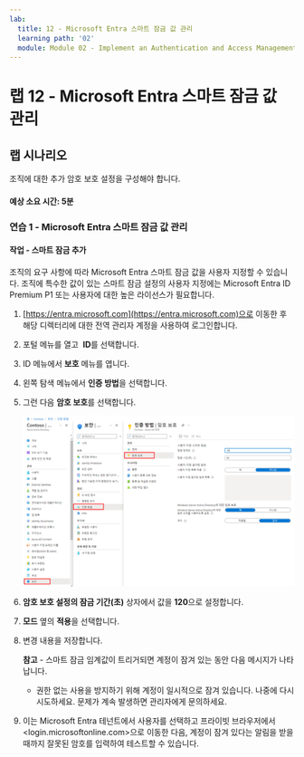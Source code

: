 ```yaml
---
lab:
  title: 12 - Microsoft Entra 스마트 잠금 값 관리
  learning path: '02'
  module: Module 02 - Implement an Authentication and Access Management Solution
---
```


# 랩 12 - Microsoft Entra 스마트 잠금 값 관리

## 랩 시나리오

조직에 대한 추가 암호 보호 설정을 구성해야 합니다.

#### 예상 소요 시간: 5분

### 연습 1 - Microsoft Entra 스마트 잠금 값 관리

#### 작업 - 스마트 잠금 추가

조직의 요구 사항에 따라 Microsoft Entra 스마트 잠금 값을 사용자 지정할 수 있습니다. 조직에 특수한 값이 있는 스마트 잠금 설정의 사용자 지정에는 Microsoft Entra ID Premium P1 또는 사용자에 대한 높은 라이선스가 필요합니다.

1. [https://entra.microsoft.com](https://entra.microsoft.com)으로 이동한 후 해당 디렉터리에 대한 전역 관리자 계정을 사용하여 로그인합니다.

2. 포털 메뉴를 열고  **ID**를 선택합니다.

3. ID 메뉴에서 **보호** 메뉴를 엽니다.

4. 왼쪽 탐색 메뉴에서 **인증 방법**을 선택합니다.

5. 그런 다음 **암호 보호**를 선택합니다.

    ![인증 방법 페이지 및 암호 인증으로 이동하는 선택이 강조 표시된 화면 이미지](./media/lp2-mod3-browse-to-password-protection.png)

6. **암호 보호 설정의 잠금 기간(초)** 상자에서 값을 **120**으로 설정합니다.

7. **모드** 옆의 **적용**을 선택합니다.

8. 변경 내용을 저장합니다.

    **참고** - 스마트 잠금 임계값이 트리거되면 계정이 잠겨 있는 동안 다음 메시지가 나타납니다.
    - 권한 없는 사용을 방지하기 위해 계정이 일시적으로 잠겨 있습니다. 나중에 다시 시도하세요. 문제가 계속 발생하면 관리자에게 문의하세요.

9. 이는 Microsoft Entra 테넌트에서 사용자를 선택하고 프라이빗 브라우저에서 <login.microsoftonline.com>으로 이동한 다음, 계정이 잠겨 있다는 알림을 받을 때까지 잘못된 암호를 입력하여 테스트할 수 있습니다.
